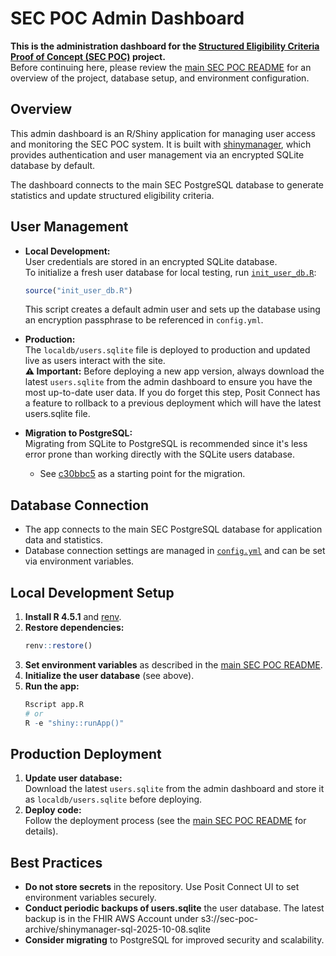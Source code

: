 # SEC POC Admin Dashboard

**This is the administration dashboard for the [Structured Eligibility Criteria Proof of Concept (SEC POC)](https://github.com/CBIIT/sec_poc) project.**  
Before continuing here, please review the [main SEC POC README](https://github.com/CBIIT/sec_poc) for an overview of the project, database setup, and environment configuration.

## Overview

This admin dashboard is an R/Shiny application for managing user access and monitoring the SEC POC system. It is built with [shinymanager](https://datastorm-open.github.io/shinymanager/), which provides authentication and user management via an encrypted SQLite database by default.

The dashboard connects to the main SEC PostgreSQL database to generate statistics and update structured eligibility criteria.

## User Management

- **Local Development:**  
  User credentials are stored in an encrypted SQLite database.  
  To initialize a fresh user database for local testing, run [`init_user_db.R`](init_user_db.R):

  ```r
  source("init_user_db.R")
  ```

  This script creates a default admin user and sets up the database using an encryption passphrase to be referenced in `config.yml`.

- **Production:**  
  The `localdb/users.sqlite` file is deployed to production and updated live as users interact with the site.  
  **:warning: Important:** Before deploying a new app version, always download the latest `users.sqlite` from the admin dashboard to ensure you have the most up-to-date user data. If you do forget this step, Posit Connect has a feature to rollback to a previous deployment which will have the latest users.sqlite file.

- **Migration to PostgreSQL:**  
  Migrating from SQLite to PostgreSQL is recommended since it's less error prone than working directly with the SQLite users database.
  - See [c30bbc5](https://github.com/CBIIT/sec_admin/commit/c30bbc54bf2557ca88df14bd4885f3240f992acf) as a starting point for the migration.

## Database Connection

- The app connects to the main SEC PostgreSQL database for application data and statistics.
- Database connection settings are managed in [`config.yml`](config.yml) and can be set via environment variables.

## Local Development Setup

1. **Install R 4.5.1** and [renv](https://rstudio.github.io/renv/).
2. **Restore dependencies:**
   ```r
   renv::restore()
   ```
3. **Set environment variables** as described in the [main SEC POC README](https://github.com/CBIIT/sec_poc).
4. **Initialize the user database** (see above).
5. **Run the app:**
   ```r
   Rscript app.R
   # or
   R -e "shiny::runApp()"
   ```

## Production Deployment

1. **Update user database:**  
   Download the latest `users.sqlite` from the admin dashboard and store it as `localdb/users.sqlite` before deploying.
2. **Deploy code:**  
   Follow the deployment process (see the [main SEC POC README](https://github.com/CBIIT/sec_poc) for details).

## Best Practices

- **Do not store secrets** in the repository. Use Posit Connect UI to set environment variables securely.
- **Conduct periodic backups of users.sqlite** the user database. The latest backup is in the FHIR AWS Account under s3://sec-poc-archive/shinymanager-sql-2025-10-08.sqlite
- **Consider migrating** to PostgreSQL for improved security and scalability.
